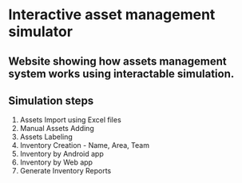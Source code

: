 # Interactive asset management simulator

## Website showing how assets management system works using interactable simulation.

## Simulation steps

1. Assets Import using Excel files
2. Manual Assets Adding
3. Assets Labeling
4. Inventory Creation - Name, Area, Team
5. Inventory by Android app
6. Inventory by Web app
7. Generate Inventory Reports
